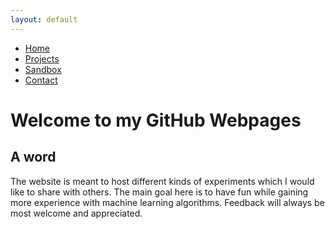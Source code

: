 ```yaml
---
layout: default
---
```


<html>
    <body>
        <nav>
            <ul>
              <li>
                <a href="/">Home</a>
              </li>
                <li>
                <a href="/projects.html">Projects</a>
              </li>
                <li>
                <a href="/sandbox.html">Sandbox</a>
              </li>
                <li>
                <a href="/contact.html">Contact</a>
              </li>
            </ul>
        </nav>
    </body>
</html>
  

# Welcome to my GitHub Webpages

## A word
The website is meant to host different kinds of experiments which I would like to share with others. The main goal here is to have fun while gaining more experience with machine learning algorithms. Feedback will always be most welcome and appreciated.
